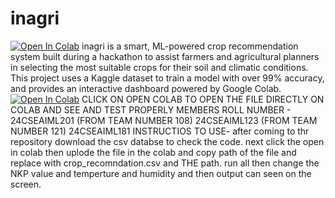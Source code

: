 # inagri
[![Open In Colab](https://colab.research.google.com/assets/colab-badge.svg)](https://colab.research.google.com/github/alok-padhi1/insight-agri/blob/main/inagri.ipynb)
inagri is a smart, ML-powered crop recommendation system built during a hackathon to assist farmers and agricultural planners in selecting the most suitable crops for their soil and climatic conditions. This project uses a Kaggle dataset to train a model with over 99% accuracy, and provides an interactive dashboard powered by Google Colab.
[![Open In Colab](https://colab.research.google.com/assets/colab-badge.svg)](https://colab.research.google.com/github/alok-padhi1/insight-agri/blob/main/inagri.ipynb)
CLICK ON OPEN COLAB TO OPEN THE FILE DIRECTLY ON COLAB
AND SEE AND TEST PROPERLY
MEMBERS ROLL NUMBER - 24CSEAIML201 (FROM TEAM NUMBER 108)
24CSEAIML123 (FROM TEAM NUMBER 121)
24CSEAIML181
INSTRUCTIOS TO USE- after coming to thr repository download the csv databse to check the code.
next 
click the open in colab then uplode the file in the colab and copy path of the file and replace with crop_recomndation.csv and THE path. 
run all then change the NKP value and temperture and humidity and then output can seen on the screen.
